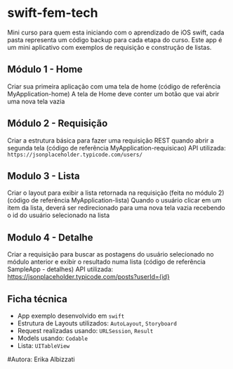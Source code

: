 # swift-fem-tech

Mini curso para quem esta iniciando com o aprendizado de iOS swift, cada pasta representa um código backup para cada etapa do curso. Este app é um mini aplicativo com exemplos de requisição e construção de listas.


## Módulo 1 - Home
Criar sua primeira aplicação com uma tela de home (código de referência MyApplication-home) A tela de Home deve conter um botão que vai abrir uma nova tela vazia


## Módulo 2 - Requisição
Criar a estrutura básica para fazer uma requisição REST quando abrir a segunda tela (código de referência MyApplication-requisicao) API utilizada: `https://jsonplaceholder.typicode.com/users/`


## Modulo 3 - Lista
Criar o layout para exibir a lista retornada na requisição (feita no módulo 2) (código de referência MyApplication-lista) Quando o usuário clicar em um item da lista, deverá ser redirecionado para uma nova tela vazia recebendo o id do usuário selecionado na lista

## Modulo 4 - Detalhe
Criar a requisição para buscar as postagens do usuário selecionado no módulo anterior e exibir o resultado numa lista (código de referência SampleApp - detalhes) API utilizada: https://jsonplaceholder.typicode.com/posts?userId={id}

## Ficha técnica
- App exemplo desenvolvido em `swift`
- Estrutura de Layouts utilizados: `AutoLayout`, `Storyboard`
- Request realizadas usando: `URLSession`, `Result` 
- Models usando: `Codable`
- Lista: `UITableView`

#Autora: Erika Albizzati
